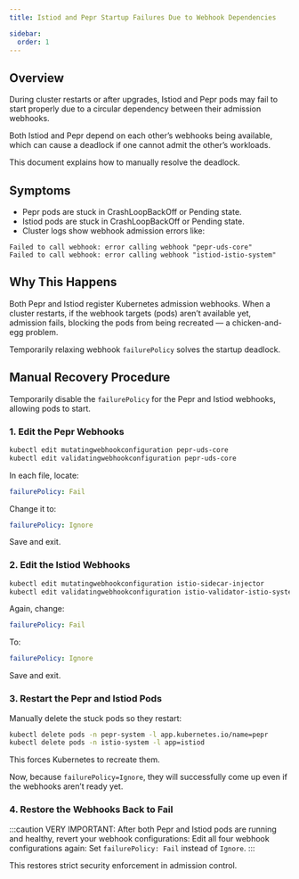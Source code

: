 ```yaml
---
title: Istiod and Pepr Startup Failures Due to Webhook Dependencies

sidebar:
  order: 1
---
```


## Overview
During cluster restarts or after upgrades, Istiod and Pepr pods may fail to start properly due to a circular dependency between their admission webhooks.

Both Istiod and Pepr depend on each other’s webhooks being available, which can cause a deadlock if one cannot admit the other’s workloads.

This document explains how to manually resolve the deadlock.

## Symptoms
- Pepr pods are stuck in CrashLoopBackOff or Pending state.
- Istiod pods are stuck in CrashLoopBackOff or Pending state.
- Cluster logs show webhook admission errors like:
```plaintext
Failed to call webhook: error calling webhook "pepr-uds-core"
Failed to call webhook: error calling webhook "istiod-istio-system"
```

## Why This Happens
Both Pepr and Istiod register Kubernetes admission webhooks.
When a cluster restarts, if the webhook targets (pods) aren’t available yet, admission fails, blocking the pods from being recreated — a chicken-and-egg problem.

Temporarily relaxing webhook `failurePolicy` solves the startup deadlock.

## Manual Recovery Procedure
Temporarily disable the `failurePolicy` for the Pepr and Istiod webhooks, allowing pods to start.

### 1. Edit the Pepr Webhooks
```bash
kubectl edit mutatingwebhookconfiguration pepr-uds-core
kubectl edit validatingwebhookconfiguration pepr-uds-core
```

In each file, locate:

```yaml
failurePolicy: Fail
```
Change it to:

```yaml
failurePolicy: Ignore
```
Save and exit.

### 2. Edit the Istiod Webhooks
```bash
kubectl edit mutatingwebhookconfiguration istio-sidecar-injector
kubectl edit validatingwebhookconfiguration istio-validator-istio-system
```

Again, change:

```yaml
failurePolicy: Fail
```
To:

```yaml
failurePolicy: Ignore
```
Save and exit.

### 3. Restart the Pepr and Istiod Pods
Manually delete the stuck pods so they restart:

```bash
kubectl delete pods -n pepr-system -l app.kubernetes.io/name=pepr
kubectl delete pods -n istio-system -l app=istiod
```
This forces Kubernetes to recreate them.

Now, because `failurePolicy=Ignore`, they will successfully come up even if the webhooks aren’t ready yet.

### 4. Restore the Webhooks Back to Fail
:::caution
VERY IMPORTANT:
After both Pepr and Istiod pods are running and healthy, revert your webhook configurations:
Edit all four webhook configurations again:
Set `failurePolicy: Fail` instead of `Ignore`.
:::

This restores strict security enforcement in admission control.
